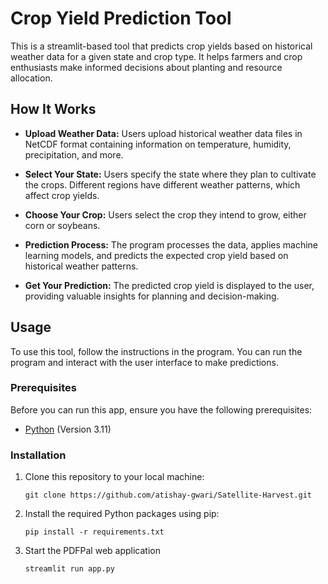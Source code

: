 # Crop Yield Prediction Tool

This is a streamlit-based tool that predicts crop yields based on historical weather data for a given state and crop type. It helps farmers and crop enthusiasts make informed decisions about planting and resource allocation.

## How It Works

- **Upload Weather Data:** Users upload historical weather data files in NetCDF format containing information on temperature, humidity, precipitation, and more.

- **Select Your State:** Users specify the state where they plan to cultivate the crops. Different regions have different weather patterns, which affect crop yields.

- **Choose Your Crop:** Users select the crop they intend to grow, either corn or soybeans.

- **Prediction Process:** The program processes the data, applies machine learning models, and predicts the expected crop yield based on historical weather patterns.

- **Get Your Prediction:** The predicted crop yield is displayed to the user, providing valuable insights for planning and decision-making.

## Usage

To use this tool, follow the instructions in the program. You can run the program and interact with the user interface to make predictions.


### Prerequisites

Before you can run this app, ensure you have the following prerequisites:

- [Python](https://www.python.org/) (Version 3.11)

### Installation

1. Clone this repository to your local machine:

   ```shell
   git clone https://github.com/atishay-gwari/Satellite-Harvest.git
   ```

2. Install the required Python packages using pip:
    ```shell
    pip install -r requirements.txt

    ```
3. Start the PDFPal web application
    ```shell
    streamlit run app.py

    ```
    

